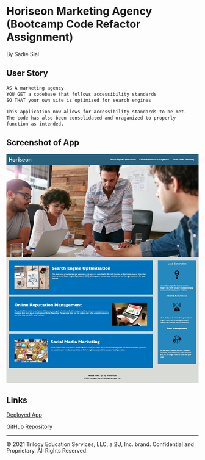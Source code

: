 # Horiseon Marketing Agency (Bootcamp Code Refactor Assignment) 
By Sadie Sial

## User Story
```
AS A marketing agency
YOU GET a codebase that follows accessibility standards
SO THAT your own site is optimized for search engines
```

```
This application now allows for accessibility standards to be met. 
The code has also been consolidated and oraganized to properly function as intended.
```

## Screenshot of App

![Screenshot](./assets/images/screenshot.jpg)

## Links

[Deployed App](https://sadielinks.github.io/bootcamp-homework/)

[GitHub Repository](https://github.com/sadielinks/bootcamp-homework)

---
© 2021 Trilogy Education Services, LLC, a 2U, Inc. brand. Confidential and Proprietary. All Rights Reserved.
